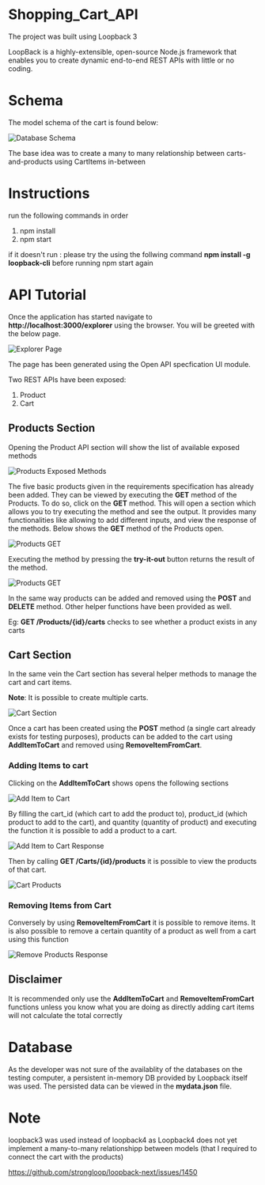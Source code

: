 # Shopping_Cart_API

The project was built using Loopback 3

LoopBack is a highly-extensible, open-source Node.js framework that enables you to create dynamic end-to-end REST APIs with little or no coding.

# Schema

The model schema of the cart is found below:

![Database Schema](images/shopping_cart.PNG)

The base idea was to create a many to many relationship between carts-and-products using CartItems in-between

# Instructions

run the following commands in order
1) npm install
2) npm start

if it doesn't run : please try the using the follwing command **npm install -g loopback-cli** before running npm start again

# API Tutorial

Once the application has started navigate to **http://localhost:3000/explorer** using the browser. You will be greeted with the below page.

![Explorer Page](images/explorer.PNG)

The page has been generated using the Open API specfication UI module.

Two REST APIs have been exposed:

1) Product
2) Cart

## Products Section

Opening the Product API section will show the list of available exposed methods

![Products Exposed Methods](images/product_spec.PNG)

The five basic products given in the requirements specification has already been added. They can be viewed by executing the **GET** method of the Products. To do so, click on the **GET** method. This will open a section which allows you to try executing the method and see the output. It provides many functionalities like allowing to add different inputs, and view the response of the methods. Below shows the **GET** method of the Products open.

![Products GET](images/Products_get.PNG)

Executing the method by pressing the **try-it-out** button returns the result of the method.

![Products GET](images/Products_res.PNG)

In the same way products can be added and removed using the **POST** and **DELETE** method. Other helper functions have been provided as well.

Eg: **GET /Products/{id}/carts** checks to see whether a product exists in any carts

## Cart Section

In the same vein the Cart section has several helper methods to manage the cart and cart items.

**Note**: It is possible to create multiple carts.

![Cart Section](images/cart.PNG)

Once a cart has been created using the **POST** method (a single cart already exists for testing purposes), products can be added to the cart using **AddItemToCart** and removed using **RemoveItemFromCart**.

### Adding Items to cart

Clicking on the **AddItemToCart** shows opens the following sections

![Add Item to Cart](images/add_to_cart.PNG)

By filling the cart_id (which cart to add the product to), product_id (which product to add to the cart), and quantity (quantity of product) and executing the function it is possible to add a product to a cart.

![Add Item to Cart Response](images/add_to_cart_res.PNG)

Then by calling **GET /Carts/{id}/products** it is possible to view the products of that cart.

![Cart Products](images/cart_products.PNG)

### Removing Items from Cart
Conversely by using **RemoveItemFromCart** it is possible to remove items. It is also possible to remove a certain quantity of a product as well from a cart using this function

![Remove Products Response](images/remove_res.PNG)

## Disclaimer
It is recommended only use the **AddItemToCart** and **RemoveItemFromCart** functions unless you know what you are doing as directly adding cart items will not calculate the total correctly

# Database
As the developer was not sure of the availablity of the databases on the testing computer, a persistent in-memory DB provided by Loopback itself was used. The persisted data can be viewed in the **mydata.json** file.

# Note
loopback3 was used instead of loopback4 as Loopback4 does not yet implement a many-to-many relationshipp between models (that I required to connect the cart with the products)

https://github.com/strongloop/loopback-next/issues/1450